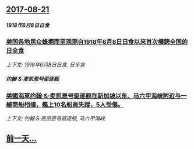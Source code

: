 ## [2017-08-21](/news/2017/08/21/index.md)

##### 1918年6月8日日食
### [ 美国各地民众蜂拥而至观测自1918年6月8日日食以来首次横跨全国的日全食 ](/news/2017/08/21/美国各地民众蜂拥而至观测自1918年6月8日日食以来首次横跨全国的日全食.md)
_上下文: 1918年6月8日日食, 日全食_

##### 约翰·S·麦凯恩号驱逐舰
### [美國海軍约翰·S·麦凯恩号驱逐舰在新加坡以东、马六甲海峡附近与一艘商船相撞，艦上10名船員失蹤，5人受傷。 ](/news/2017/08/21/美國海軍约翰-S-麦凯恩号驱逐舰在新加坡以东-马六甲海峡附近与一艘商船相撞-艦上10名船員失蹤-5人受傷.md)
_上下文: 约翰·S·麦凯恩号驱逐舰, 马六甲海峡_

## [前一天...](/news/2017/08/19/index.md)

